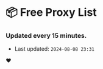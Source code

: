 # :package: Free Proxy List
### Updated every 15 minutes.

- Last updated: `2024-08-08 23:31`

:heart:
